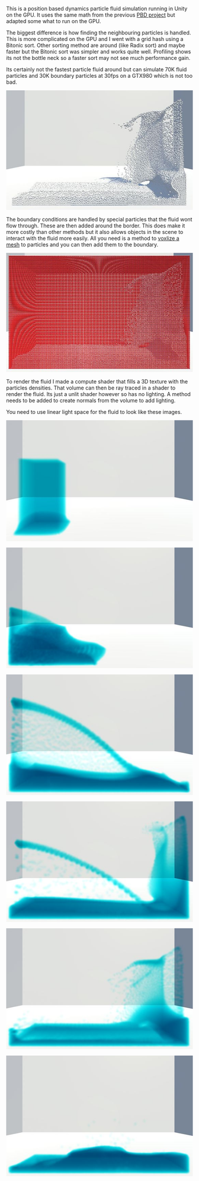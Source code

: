 This is a position based dynamics particle fluid simulation running in Unity on the GPU. It uses the same math from the previous [PBD project](https://github.com/Scrawk/Position-Based-Dynamics) but adapted some what to run on the GPU.

The biggest difference is how finding the neighbouring particles is handled. This is more complicated on the GPU and I went with a grid hash using a Bitonic sort. Other sorting method are around (like Radix sort) and maybe faster but the Bitonic sort was simpler and works quite well. Profiling shows its not the bottle neck so a faster sort may not see much performance gain.

Its certainly not the fastest particle fluid around but can simulate 70K fluid particles and 30K boundary particles at 30fps on a GTX980 which is not too bad.

![Fluid particles](./Media/PBDFluid1.jpg)
 
The boundary conditions are handled by special particles that the fluid wont flow through. These are then added around the border. This does make it more costly than other methods but it also allows objects in the scene to interact with the fluid more easily. All you need is a method to [voxlize a mesh](https://github.com/Scrawk/Mesh-Voxelization) to particles and you can then add them to the boundary.

![Fluid boundary](./Media/PBDFluid2.jpg)
  
To render the fluid I made a compute shader that fills a 3D texture with the particles densities. That volume can then be ray traced in a shader to render the fluid. Its just a unlit shader however so has no lighting. A method needs to be added to create normals from the volume to add lighting.

You need to use linear light space for the fluid to look like these images.

![Fluid raytraced](./Media/PBDFluid3.jpg)

![Fluid raytraced](./Media/PBDFluid4.jpg)

![Fluid raytraced](./Media/PBDFluid5.jpg)

![Fluid raytraced](./Media/PBDFluid6.jpg)

![Fluid raytraced](./Media/PBDFluid7.jpg)

![Fluid raytraced](./Media/PBDFluid8.jpg)
